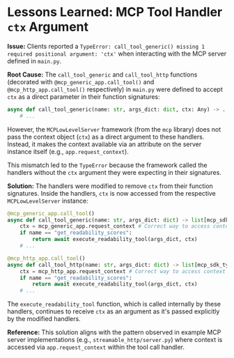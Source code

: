 # Lessons Learned: MCP Tool Handler `ctx` Argument

**Issue:** Clients reported a `TypeError: call_tool_generic() missing 1 required positional argument: 'ctx'` when interacting with the MCP server defined in `main.py`.

**Root Cause:**
The `call_tool_generic` and `call_tool_http` functions (decorated with `@mcp_generic_app.call_tool()` and `@mcp_http_app.call_tool()` respectively) in `main.py` were defined to accept `ctx` as a direct parameter in their function signatures:
```python
async def call_tool_generic(name: str, args_dict: dict, ctx: Any) -> ...:
    # ...
```
However, the `MCPLowLevelServer` framework (from the `mcp` library) does not pass the context object (`ctx`) as a direct argument to these handlers. Instead, it makes the context available via an attribute on the server instance itself (e.g., `app.request_context`).

This mismatch led to the `TypeError` because the framework called the handlers without the `ctx` argument they were expecting in their signatures.

**Solution:**
The handlers were modified to remove `ctx` from their function signatures. Inside the handlers, `ctx` is now accessed from the respective `MCPLowLevelServer` instance:

```python
@mcp_generic_app.call_tool()
async def call_tool_generic(name: str, args_dict: dict) -> list[mcp_sdk_types.TextContent]: 
    ctx = mcp_generic_app.request_context # Correct way to access context
    if name == "get_readability_scores": 
        return await execute_readability_tool(args_dict, ctx)
    # ...

@mcp_http_app.call_tool()
async def call_tool_http(name: str, args_dict: dict) -> list[mcp_sdk_types.TextContent]: 
    ctx = mcp_http_app.request_context # Correct way to access context
    if name == "get_readability_scores": 
        return await execute_readability_tool(args_dict, ctx)
    # ...
```
The `execute_readability_tool` function, which is called internally by these handlers, continues to receive `ctx` as an argument as it's passed explicitly by the modified handlers.

**Reference:** This solution aligns with the pattern observed in example MCP server implementations (e.g., `streamable_http/server.py`) where context is accessed via `app.request_context` within the tool call handler.
